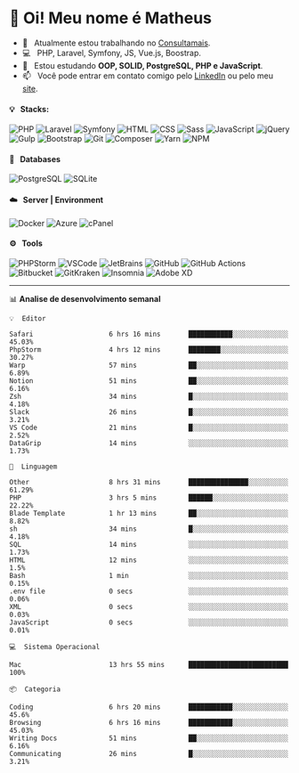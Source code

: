 # 👋 Oi! Meu nome é Matheus

- 🔭 &nbsp; Atualmente estou trabalhando no [Consultamais](https://consultamais.com.br/).
- 💻 &nbsp; PHP, Laravel, Symfony, JS, Vue.js, Boostrap.
- 🌱 &nbsp; Estou estudando **OOP, SOLID, PostgreSQL, PHP e JavaScript**.
- 📫 &nbsp; Você pode entrar em contato comigo pelo [LinkedIn](https://www.linkedin.com/in/matheuscamargoxavier/) ou pelo meu [site](https://matheuscamargo.co).

#### 💡 &nbsp; Stacks:
![PHP](https://img.shields.io/badge/-PHP-777BB4?&logo=php&logoColor=FFFFFF)
![Laravel](https://img.shields.io/badge/-Laravel-FF2D20?&logo=laravel&logoColor=FFFFFF)
![Symfony](https://img.shields.io/badge/-Symfony-000000?&logo=symfony&logoColor=FFFFFF)
![HTML](https://img.shields.io/badge/-HTML-E34F26?&logo=html5&logoColor=FFFFFF)
![CSS](https://img.shields.io/badge/-CSS-1572B6?&logo=css3&logoColor=FFFFFF)
![Sass](https://img.shields.io/badge/-Sass-CC6699?&logo=sass&logoColor=FFFFFF)
![JavaScript](https://img.shields.io/badge/-JavaScript-F7DF1E?&logo=javascript&logoColor=FFFFFF)
![jQuery](https://img.shields.io/badge/-jQuery-0769AD?&logo=jquery&logoColor=FFFFFF)
![Gulp](https://img.shields.io/badge/-Gulp-CF4647?&logo=gulp&logoColor=FFFFFF)
![Bootstrap](https://img.shields.io/badge/-Bootstrap-7952B3?&logo=bootstrap&logoColor=FFFFFF)
![Git](https://img.shields.io/badge/-Git-F05032?&logo=git&logoColor=FFFFFF)
![Composer](https://img.shields.io/badge/-Composer-885630?&logo=composer&logoColor=FFFFFF)
![Yarn](https://img.shields.io/badge/-Yarn-2C8EBB?&logo=yarn&logoColor=FFFFFF)
![NPM](https://img.shields.io/badge/-npm-CB3837?&logo=npm&logoColor=FFFFFF)

#### 💾 &nbsp; Databases
![PostgreSQL](https://img.shields.io/badge/-PostgreSQL-336791?&logo=PostgreSQL&logoColor=FFFFFF)
![SQLite](https://img.shields.io/badge/-SQLite-003B57?&logo=SQLite&logoColor=FFFFFF)

#### ☁️ &nbsp; Server | Environment
![Docker](https://img.shields.io/badge/-Docker-2496ED?&logo=docker&logoColor=FFFFFF)
![Azure](https://img.shields.io/badge/-Azure-0089D6?&logo=microsoft%20azure&logoColor=FFFFFF)
![cPanel](https://img.shields.io/badge/-cPanel-FF6C2C?&logo=cpanel&logoColor=FFFFFF)

#### ⚙️ &nbsp; Tools
![PHPStorm](https://img.shields.io/badge/-PHPStorm-000000?&logo=PHPStorm&logoColor=FFFFFF)
![VSCode](https://img.shields.io/badge/-VSCode-007ACC?&logo=Visual%20Studio%20Code&logoColor=FFFFFF) 
![JetBrains](https://img.shields.io/badge/-JetBrains-000000?&logo=jetbrains&logoColor=FFFFFF) 
![GitHub](https://img.shields.io/badge/-GitHub-181717?&logo=github&logoColor=FFFFFF) 
![GitHub Actions](https://img.shields.io/badge/-GitHub%20Actions-181717?&logo=GitHub%20Actions&logoColor=FFFFFF) 
![Bitbucket](https://img.shields.io/badge/-Bitbucket-0052CC?&logo=bitbucket&logoColor=FFFFFF)
![GitKraken](https://img.shields.io/badge/-GitKraken-179287?&logo=GitKraken&logoColor=FFFFFF)
![Insomnia](https://img.shields.io/badge/-Insomnia-5849BE?&logo=Insomnia&logoColor=FFFFFF)
![Adobe XD](https://img.shields.io/badge/-Adobe%20XD-FF61F6?&logo=adobe%20xd&logoColor=FFFFFF) 
_______

📊  **Analise de desenvolvimento semanal**
```text
💡  Editor

Safari                   6 hrs 16 mins       ███████████░░░░░░░░░░░░░░     45.03%
PhpStorm                 4 hrs 12 mins       ████████░░░░░░░░░░░░░░░░░     30.27%
Warp                     57 mins             ██░░░░░░░░░░░░░░░░░░░░░░░      6.89%
Notion                   51 mins             ██░░░░░░░░░░░░░░░░░░░░░░░      6.16%
Zsh                      34 mins             █░░░░░░░░░░░░░░░░░░░░░░░░      4.18%
Slack                    26 mins             █░░░░░░░░░░░░░░░░░░░░░░░░      3.21%
VS Code                  21 mins             █░░░░░░░░░░░░░░░░░░░░░░░░      2.52%
DataGrip                 14 mins             ░░░░░░░░░░░░░░░░░░░░░░░░░      1.73%
```
```text
💬  Linguagem

Other                    8 hrs 31 mins       ███████████████░░░░░░░░░░     61.29%
PHP                      3 hrs 5 mins        ██████░░░░░░░░░░░░░░░░░░░     22.22%
Blade Template           1 hr 13 mins        ██░░░░░░░░░░░░░░░░░░░░░░░      8.82%
sh                       34 mins             █░░░░░░░░░░░░░░░░░░░░░░░░      4.18%
SQL                      14 mins             ░░░░░░░░░░░░░░░░░░░░░░░░░      1.73%
HTML                     12 mins             ░░░░░░░░░░░░░░░░░░░░░░░░░       1.5%
Bash                     1 min               ░░░░░░░░░░░░░░░░░░░░░░░░░      0.15%
.env file                0 secs              ░░░░░░░░░░░░░░░░░░░░░░░░░      0.06%
XML                      0 secs              ░░░░░░░░░░░░░░░░░░░░░░░░░      0.03%
JavaScript               0 secs              ░░░░░░░░░░░░░░░░░░░░░░░░░      0.01%
```
```text
💻  Sistema Operacional

Mac                      13 hrs 55 mins      █████████████████████████       100%
```
```text
📦  Categoria

Coding                   6 hrs 20 mins       ███████████░░░░░░░░░░░░░░      45.6%
Browsing                 6 hrs 16 mins       ███████████░░░░░░░░░░░░░░     45.03%
Writing Docs             51 mins             ██░░░░░░░░░░░░░░░░░░░░░░░      6.16%
Communicating            26 mins             █░░░░░░░░░░░░░░░░░░░░░░░░      3.21%
```
